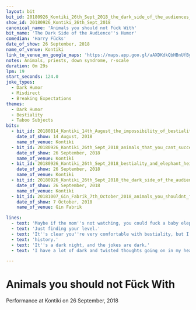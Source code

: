 ```yaml
---
layout: bit
bit_id: 20180926_Kontiki_26th_Sept_2018_the_dark_side_of_the_audiences_humor
show_id: 20180926_Kontiki_26th_Sept_2018
canonical_name: 'Animals you should not Fück With'
bit_name: 'The Dark Side of the Audience''s Humor'
comedian: 'Harry Fücks'
date_of_show: 26 September, 2018
name_of_venue: Kontiki
link_to_venue_on_google_maps: 'https://maps.app.goo.gl/aAXDKdkQbHBnUfBg7'
notes: Animals, priests, down syndrome, r-scale
duration: 0m 29s
lpm: 19
start_seconds: 124.0
joke_types:
  - Dark Humor
  - Misdirect
  - Breaking Expectations
themes:
  - Dark Humor
  - Bestiality
  - Taboo Subjects
bits:
  - bit_id: 20180814_Kontiki_14th_August_the_impossibility_of_bestiality_with_certain_animals
    date_of_show: 14 August, 2018
    name_of_venue: Kontiki
  - bit_id: 20180926_Kontiki_26th_Sept_2018_animals_that_you_cant_successfully_mate_with
    date_of_show: 26 September, 2018
    name_of_venue: Kontiki
  - bit_id: 20180926_Kontiki_26th_Sept_2018_bestiality_and_elephant_heights
    date_of_show: 26 September, 2018
    name_of_venue: Kontiki
  - bit_id: 20180926_Kontiki_26th_Sept_2018_the_dark_side_of_the_audiences_humor
    date_of_show: 26 September, 2018
    name_of_venue: Kontiki
  - bit_id: 20181007_Gin_Fabrik_7th_October_2018_animals_you_shouldnt_fuchs_with
    date_of_show: 7 October, 2018
    name_of_venue: Gin Fabrik

lines:
  - text: 'Maybe if the mom''s not watching, you could fuck a baby elephant.'
  - text: 'Just finding your level.'
  - text: 'It''s clear you''re very comfortable with bestiality, but I bet you''re not sure about pedophile'
  - text: 'history.'
  - text: 'It''s a dark night, and the jokes are dark.'
  - text: 'I have a lot of dark and twisted thoughts going on in my head.'

---
```


# Animals you should not Fück With

Performance at Kontiki on 26 September, 2018
